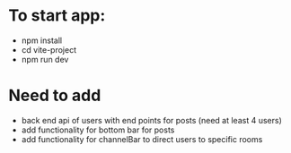 

# To start app:
- npm install
- cd vite-project
- npm run dev

# Need to add
- back end api of users with end points for posts (need at least 4 users)
- add functionality for bottom bar for posts
- add functionality for channelBar to direct users to specific rooms